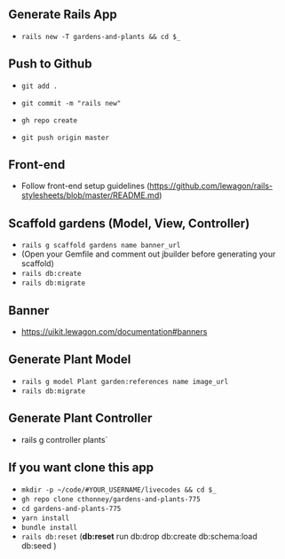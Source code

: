 

## Generate Rails App

+ `rails new -T gardens-and-plants && cd $_`


## Push to Github

+ `git add .`

+ `git commit -m "rails new"`

+ `gh repo create`
+ `git push origin master`

## Front-end
+ Follow front-end setup guidelines (https://github.com/lewagon/rails-stylesheets/blob/master/README.md)


## Scaffold gardens (Model, View, Controller)
  + `rails g scaffold gardens name banner_url`
  + (Open your Gemfile and comment out jbuilder before generating your scaffold)
  + `rails db:create`
  + `rails db:migrate`


## Banner
+ https://uikit.lewagon.com/documentation#banners


## Generate Plant Model
+ `rails g model Plant garden:references name image_url`
+ `rails db:migrate`

## Generate Plant Controller
  + rails g controller plants`

## If you want clone this app
  + `mkdir -p ~/code/#YOUR_USERNAME/livecodes && cd $_`
  + `gh repo clone cthonney/gardens-and-plants-775`
  + `cd gardens-and-plants-775`
  + `yarn install`
  + `bundle install`
  + `rails db:reset`  (**db:reset** run db:drop db:create db:schema:load db:seed )





